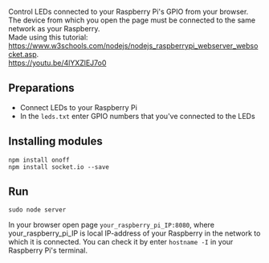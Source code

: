 Control LEDs connected to your Raspberry Pi's GPIO from your browser. The device from which you open the page must be connected to the same network as your Raspberry.
<br>
Made using this tutorial: https://www.w3schools.com/nodejs/nodejs_raspberrypi_webserver_websocket.asp.
<br>
https://youtu.be/4lYXZlEJ7o0

Preparations
------------
- Connect LEDs to your Raspberry Pi
- In the `leds.txt` enter GPIO numbers that you've connected to the LEDs

Installing modules
-

```
npm install onoff
npm install socket.io --save
```

Run
---
```
sudo node server
```

In your browser open page `your_raspberry_pi_IP:8080`, where your_raspberry_pi_IP is local IP-address of your Raspberry in the network to which it is connected. You can check it by enter `hostname -I` in your Raspberry Pi's terminal.

